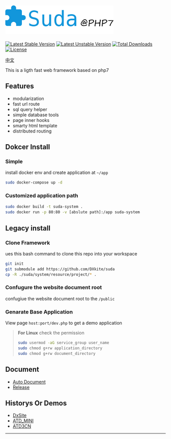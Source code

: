 ![Suda@PHP7](docs/imgs/logo.png)
---------------------------------

[![Latest Stable Version](https://poser.pugx.org/dxkite/suda/v/stable)](https://packagist.org/packages/dxkite/suda) 
[![Latest Unstable Version](https://poser.pugx.org/dxkite/suda/v/unstable)](https://packagist.org/packages/dxkite/suda) 
[![Total Downloads](https://poser.pugx.org/dxkite/suda/downloads)](https://packagist.org/packages/dxkite/suda) 
[![License](https://poser.pugx.org/dxkite/suda/license)](https://packagist.org/packages/dxkite/suda)

[中文](README.md)

This is a ligth fast web framework based on php7

## Features

- modularization
- fast url route
- sql query helper
- simple database tools
- page inner hooks
- smarty html template
- distributed routing

## Dokcer Install

### Simple

install docker env and create application at `~/app`

```bash
sudo docker-compose up -d
```

### Customized application path

```bash
sudo docker build -t suda-system .
sudo docker run -p 80:80 -v [abslute path]:/app suda-system 
```

## Legacy install

### Clone Framework

ues this bash command to clone this repo into your workspace

```bash
git init
git submodule add https://github.com/DXkite/suda
cp -R ./suda/system/resource/project/* .
```

### Confugure the website document root

confugiue the website document root to the `/public`


### Genarate Base Application

View page `host:port/dev.php` to get a demo application


> **For Linux** check the permission
> ```bash
> sudo usermod -aG service_group user_name
> sudo chmod g+rw application_directory
> sudo chmod g+rw document_directory
> ```

## Document

- [Auto Document](docs/README.md)    
- [Release](RELEASE.md)

## Historys Or Demos

- [DxSite](https://github.com/DXkite/DxSite)   
- [ATD_MINI](https://github.com/DXkite/atd_mini)   
- [ATD3CN](https://github.com/DXkite/atd3.cn)   

----------------
